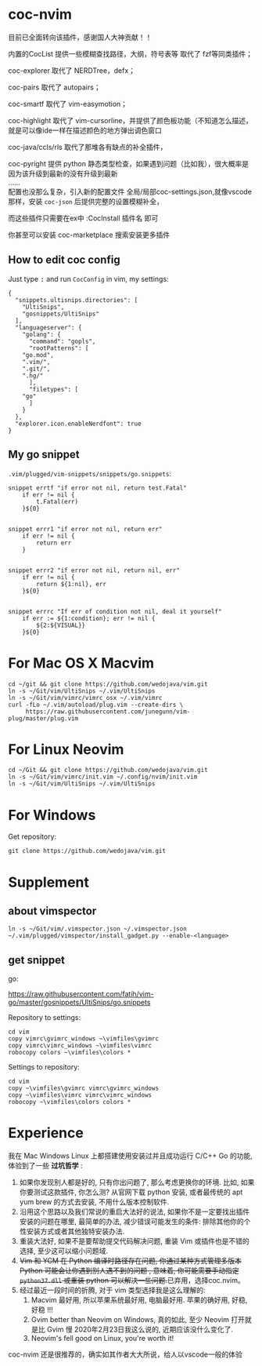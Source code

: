 # coc-nvim

目前已全面转向该插件，感谢国人大神贡献！！

内置的CocList 提供一些模糊查找路径，大纲，符号表等 取代了 fzf等同类插件；

coc-explorer 取代了 NERDTree，defx；

coc-pairs 取代了 autopairs；

coc-smartf 取代了 vim-easymotion；

coc-highlight 取代了 vim-cursorline，并提供了颜色板功能（不知道怎么描述，就是可以像ide一样在描述颜色的地方弹出调色窗口

coc-java/ccls/rls 取代了那堆各有缺点的补全插件，

coc-pyright 提供 python 静态类型检查，如果遇到问题（比如我），很大概率是因为该升级到最新的没有升级到最新  
……  
配置也没那么复杂，引入新的配置文件 全局/局部coc-settings.json,就像vscode那样，安装 `coc-json` 后提供完整的设置模糊补全，

而这些插件只需要在ex中 :CocInstall 插件名 即可

你甚至可以安装 coc-marketplace 搜索安装更多插件

## How to edit coc config
Just type <kbd>:</kbd> and run `CocConfig` in vim, my settings:
```
{
  "snippets.ultisnips.directories": [
    "UltiSnips",
    "gosnippets/UltiSnips"
  ],
  "languageserver": {
    "golang": {
      "command": "gopls",
      "rootPatterns": [
	"go.mod",
	".vim/",
	".git/",
	".hg/"
      ],
      "filetypes": [
	"go"
      ]
    }
  },
  "explorer.icon.enableNerdfont": true
}
```

## My go snippet
`.vim/plugged/vim-snippets/snippets/go.snippets`:
```
snippet errtf "if error not nil, return test.Fatal"
	if err != nil {
		t.Fatal(err)
	}${0}


snippet errr1 "if error not nil, return err"
	if err != nil {
		return err
	}


snippet errr2 "if error not nil, return nil, err"
	if err != nil {
		return ${1:nil}, err
	}${0}


snippet errrc "If err of condition not nil, deal it yourself"
	if err := ${1:condition}; err != nil {
		${2:${VISUAL}}
	}${0}
```


# For Mac OS X Macvim

```
cd ~/git && git clone https://github.com/wedojava/vim.git
ln -s ~/Git/vim/UltiSnips ~/.vim/UltiSnips
ln -s ~/Git/vim/vimrc/vimrc_osx ~/.vim/vimrc
curl -fLo ~/.vim/autoload/plug.vim --create-dirs \
     https://raw.githubusercontent.com/junegunn/vim-plug/master/plug.vim
```

# For Linux Neovim

```
cd ~/Git && git clone https://github.com/wedojava/vim.git
ln -s ~/Git/vim/vimrc/init.vim ~/.config/nvim/init.vim
ln -s ~/Git/vim/UltiSnips ~/.vim/UltiSnips
```


# For Windows

Get repository:

```
git clone https://github.com/wedojava/vim.git
```

# Supplement

## about vimspector

```
ln -s ~/Git/vim/.vimspector.json ~/.vimspector.json
~/.vim/plugged/vimspector/install_gadget.py --enable-<language>
```

## get snippet

go:

https://raw.githubusercontent.com/fatih/vim-go/master/gosnippets/UltiSnips/go.snippets


Repository to settings:

```
cd vim
copy vimrc\gvimrc_windows ~\vimfiles\gvimrc
copy vimrc\vimrc_windows ~\vimfiles\vimrc
robocopy colors ~\vimfiles\colors *
```



Settings to repository:

```
cd vim
copy ~\vimfiles\gvimrc vimrc\gvimrc_windows
copy ~\vimfiles\vimrc vimrc\vimrc_windows
robocopy ~\vimfiles\colors colors *
```



# Experience



我在 Mac Windows Linux 上都搭建使用安装过并且成功运行 C/C++ Go 的功能, 体验到了一些 **过坑哲学** :

1. 如果你发现别人都是好的, 只有你出问题了, 那么考虑更换你的环境. 比如, 如果你要测试这款插件, 你怎么测? 从官网下载 python 安装, 或者最传统的 apt yum brew 的方式去安装, 不用什么版本控制软件.
2. 沿用这个思路以及我们常说的重启大法好的说法, 如果你不是一定要找出插件安装的问题在哪里, 最简单的办法, 减少错误可能发生的条件: 排除其他你的个性安装方式或者其他独特安装办法.
3. 重装大法好, 如果不是要帮助提交代码解决问题, 重装 Vim 或插件也是不错的选择, 至少这可以缩小问题域.
4. ~~Vim 和 YCM 在 Python 编译时路径存在问题, 你通过某种方式管理多版本 Python 可能会让你遇到别人遇不到的问题 , 意味着, 你可能需要手动指定 `python37.dll` 或重装 python 可以解决一些问题.~~已弃用，选择coc.nvim。
5. 经过最近一段时间的折腾, 对于 vim 类型选择我是这么理解的:
   1. Macvim 最好用, 所以苹果系统最好用, 电脑最好用. 苹果的确好用, 好稳, 好稳 !!!
   2. Gvim better than Neovim on Windows, 真的如此, 至少 Neovim 打开就是比 Gvim 慢 2020年2月23日我这么说的, 近期应该没什么变化了.
   3.  Neovim's fell good on Linux, you're worth it!


coc-nvim 还是很推荐的，确实如其作者大大所说，给人以vscode一般的体验

